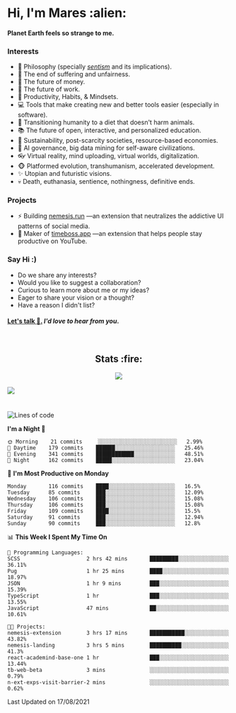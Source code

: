 <h1>Hi, I'm Mares :alien:</h1>

#### Planet Earth feels so strange to me.

### **Interests**

- 🌊 Philosophy (specially [_sentism_][sentismmedium] and its implications).
- 🎯 The end of suffering and unfairness.
- 💸 The future of money.
- 💼 The future of work.
- 🧠 Productivity, Habits, & Mindsets.
- 💻 Tools that make creating new and better tools easier (especially in software).
- 🥗 Transitioning humanity to a diet that doesn't harm animals.
- 📚 The future of open, interactive, and personalized education.
- 🌱 Sustainability, post-scarcity societies, resource-based economies.
- 🤖 AI governance, big data mining for self-aware civilizations.
- 👓 Virtual reality, mind uploading, virtual worlds, digitalization.
- 🐵 Platformed evolution, transhumanism, accelerated development.
- ✨ Utopian and futuristic visions.
- 💀 Death, euthanasia, sentience, nothingness, definitive ends.


### **Projects**

- ⚡ Building [nemesis.run](https://nemesis.run) —an extension that neutralizes the addictive UI patterns of social media.
- 💎 Maker of [timeboss.app](https://timeboss.app) —an extension that helps people stay productive on YouTube.


### **Say Hi :)**

- Do we share any interests?
- Would you like to suggest a collaboration?
- Curious to learn more about me or my ideas?
- Eager to share your vision or a thought?
- Have a reason I didn't list?

#### [Let's talk :wave:.](mailto:mareszhar@gmail.com) _I'd love to hear from you_.

[sentismmedium]: https://medium.com/@mareszhar/born-a-prisoner-a-reflection-about-life-its-struggles-and-a-plan-to-escape-d8566ce9b026

<br>

<h2 align="center">Stats :fire:</h2>

<div align="center">
  <img src="https://github-readme-streak-stats.herokuapp.com?user=mareszhar&theme=black-ice&hide_border=true&stroke=FFFFFF15&ring=DF8FFE&fire=DF8FFE&currStreakLabel=DF8FFE&background=1A232A&currStreakNum=86FFAB">
</div>

<!-- Add or remove this: &dates=B1AAB3FF at the end of the streak stats URL if they get bugged and aren't updating -->

<br>

<img src="https://activity-graph.herokuapp.com/graph?username=mareszhar&theme=nord&bg_color=00000000&color=979797&line=DF8FFE&point=00000000&area=true&hide_border=true">

<br>

<h1></h1>

<!--START_SECTION:waka-->
![Lines of code](https://img.shields.io/badge/From%20Hello%20World%20I%27ve%20Written-118099%20lines%20of%20code-blue)

**I'm a Night 🦉** 

```text
🌞 Morning    21 commits     ░░░░░░░░░░░░░░░░░░░░░░░░░   2.99% 
🌆 Daytime    179 commits    ██████░░░░░░░░░░░░░░░░░░░   25.46% 
🌃 Evening    341 commits    ████████████░░░░░░░░░░░░░   48.51% 
🌙 Night      162 commits    █████░░░░░░░░░░░░░░░░░░░░   23.04%

```
📅 **I'm Most Productive on Monday** 

```text
Monday       116 commits    ████░░░░░░░░░░░░░░░░░░░░░   16.5% 
Tuesday      85 commits     ███░░░░░░░░░░░░░░░░░░░░░░   12.09% 
Wednesday    106 commits    ███░░░░░░░░░░░░░░░░░░░░░░   15.08% 
Thursday     106 commits    ███░░░░░░░░░░░░░░░░░░░░░░   15.08% 
Friday       109 commits    ████░░░░░░░░░░░░░░░░░░░░░   15.5% 
Saturday     91 commits     ███░░░░░░░░░░░░░░░░░░░░░░   12.94% 
Sunday       90 commits     ███░░░░░░░░░░░░░░░░░░░░░░   12.8%

```


📊 **This Week I Spent My Time On** 

```text
💬 Programming Languages: 
SCSS                     2 hrs 42 mins       █████████░░░░░░░░░░░░░░░░   36.11% 
Pug                      1 hr 25 mins        ████░░░░░░░░░░░░░░░░░░░░░   18.97% 
JSON                     1 hr 9 mins         ███░░░░░░░░░░░░░░░░░░░░░░   15.39% 
TypeScript               1 hr                ███░░░░░░░░░░░░░░░░░░░░░░   13.55% 
JavaScript               47 mins             ██░░░░░░░░░░░░░░░░░░░░░░░   10.61%

🐱‍💻 Projects: 
nemesis-extension        3 hrs 17 mins       ███████████░░░░░░░░░░░░░░   43.82% 
nemesis-landing          3 hrs 5 mins        ██████████░░░░░░░░░░░░░░░   41.3% 
react-academind-base-one 1 hr                ███░░░░░░░░░░░░░░░░░░░░░░   13.44% 
tb-web-beta              3 mins              ░░░░░░░░░░░░░░░░░░░░░░░░░   0.79% 
n-ext-exps-visit-barrier-2 mins              ░░░░░░░░░░░░░░░░░░░░░░░░░   0.62%

```


 Last Updated on 17/08/2021
<!--END_SECTION:waka-->

